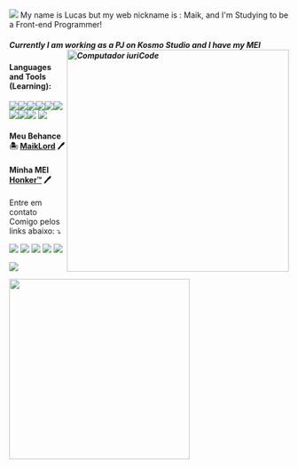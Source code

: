 <img src="https://img.shields.io/static/v1?label=Overview&message=MaikLord&color=f8efd4&style=for-the-badge&logo=GitHub">
My name is Lucas but my web nickname is : Maik, and I'm Studying to be a Front-end Programmer!

##### Currently I am working as a PJ on Kosmo Studio and I have my MEI <img src="https://raw.githubusercontent.com/MicaelliMedeiros/micaellimedeiros/master/image/computer-illustration.png" min-width="400px" max-width="400px" width="400px" align="right" alt="Computador iuriCode">
                            
#### Languages and Tools (Learning):
<img onclick="return false;" src="https://img.shields.io/badge/HTML5-E34F26?style=for-the-badge&logo=html5&logoColor=white"><img onclick="return false;" src="https://img.shields.io/badge/CSS3-1572B6?style=for-the-badge&logo=css3&logoColor=white"><img onclick="return false;" src="https://img.shields.io/badge/Sass-CC6699?style=for-the-badge&logo=sass&logoColor=white"><img onclick="return false;" src="https://img.shields.io/badge/JavaScript-323330?style=for-the-badge&logo=javascript&logoColor=F7DF1E"><img onclick="return false;" src="https://img.shields.io/badge/React-20232A?style=for-the-badge&logo=react&logoColor=61DAFB"><img onclick="return false;" src="https://img.shields.io/badge/Bootstrap-563D7C?style=for-the-badge&logo=bootstrap&logoColor=white"><img onclick="return false;" src="https://img.shields.io/badge/MySQL-00000F?style=for-the-badge&logo=mysql&logoColor=white"><img onclick="return false;" src="https://img.shields.io/badge/Markdown-000000?style=for-the-badge&logo=markdown&logoColor=white"><img onclick="return false;" src="https://img.shields.io/badge/GitHub-100000?style=for-the-badge&logo=github&logoColor=white">
<img onclick="return false;" src="https://img.shields.io/badge/Vue.js-35495E?style=for-the-badge&logo=vue.js&logoColor=fff">
#### Meu Behance 🏝️  [MaikLord](https://www.behance.net/maiklord) 🖊 
#### Minha MEI [Honker™](https://honker.com.br) 🖊
<p align="left">
  Entre em contato Comigo pelos links abaixo: ⤵️
</p>
<p align="left">
  <a href="mailto:lucas32150@hotmail.com" alt="Gmail" target="_blank">
  <img src="https://img.shields.io/badge/-Gmail-FF0000?style=flat-square&labelColor=FF0000&logo=gmail&logoColor=white&link=" /></a>

  <a href="https://www.linkedin.com/in/lucas-js2/" alt="Linkedin" target="_blank">
  <img src="https://img.shields.io/badge/-Linkedin-0e76a8?style=flat-square&logo=Linkedin&logoColor=white&link=LINK-DO-SEU-LINKEDIN" /></a>

  <a href="https://api.whatsapp.com/send?phone=5511961703187&text=Ol%C3%A1%20Lucas%20Te%20achei%20pelo%20Github%2C%20Que%20tal%20conversarmos%20um%20pouco%20%3F" alt="WhatsApp" target="_blank">
  <img src="https://img.shields.io/badge/-WhatsApp-25d366?style=flat-square&labelColor=25d366&logo=whatsapp&logoColor=white&link=API-DO-SEU-WHATSAPP"/></a>

  <a href="https://www.facebook.com/lucas.jose.32150123" alt="Facebook" target="_blank">
  <img src="https://img.shields.io/badge/-Facebook-3b5998?style=flat-square&labelColor=3b5998&logo=facebook&logoColor=white&link=LINK-DO-SEU-FACEBOOK"/></a>

  <a href="https://www.instagram.com/lucas_js2/" alt="Instagram" target="_blank">
  <img src="https://img.shields.io/badge/-Instagram-DF0174?style=flat-square&labelColor=DF0174&logo=instagram&logoColor=white&link=LINK-DO-SEU-INSTAGRAM"/></a>
  
  ![](https://komarev.com/ghpvc/?username=maiklord&color=blue)
  
  <a href="https://github.com/anuraghazra/github-readme-stats">
      <img width=325 align="center" src="https://github-readme-stats.vercel.app/api/top-langs/?username=maiklord&hide=c%23,powershell,Mathematica,Ruby,Objective-C,Objective-C%2b%2b,Cuda&title_color=61dafb&text_color=ffffff&icon_color=61dafb&bg_color=20232a&langs_count=8&layout=compact&border_color=61dafb&hide_border=true" />
    </a>
</p>
